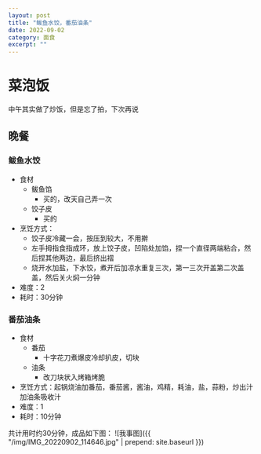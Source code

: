 ```yaml
---
layout: post
title: "鲅鱼水饺，番茄油条" 
date: 2022-09-02
category: 面食
excerpt: ""
---
```


# 菜泡饭

中午其实做了炒饭，但是忘了拍，下次再说

## 晚餐

### 鲅鱼水饺

- 食材
  - 鲅鱼馅
    - 买的，改天自己弄一次
  - 饺子皮
    - 买的
- 烹饪方式：
  - 饺子皮冷藏一会，按压到较大，不用擀
  - 左手拇指食指成环，放上饺子皮，凹陷处加馅，捏一个直径两端粘合，然后捏其他两边，最后挤出褶
  - 烧开水加盐，下水饺，煮开后加凉水重复三次，第一三次开盖第二次盖盖，然后关火焖一分钟
- 难度：2
- 耗时：30分钟

### 番茄油条

- 食材
  - 番茄
    - 十字花刀煮爆皮冷却扒皮，切块
  - 油条
    - 改刀块状入烤箱烤脆
- 烹饪方式：起锅烧油加番茄，番茄酱，酱油，鸡精，耗油，盐，蒜粉，炒出汁加油条吸收汁
- 难度：1
- 耗时：10分钟


共计用时约30分钟，成品如下图：
![我事图]({{ "/img/IMG_20220902_114646.jpg" | prepend: site.baseurl }})
